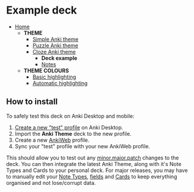 # Example deck

- [Home](../../README.md)
  - **THEME**
    - [Simple Anki theme](../themes/simple/README.md)
    - [Puzzle Anki theme](../themes/puzzle/README.md)
    - [Cloze Anki theme](../themes/cloze/README.md)
      - **Deck example**
      - [Notes](../themes/README.md#notes)
  - **THEME COLOURS**
    - [Basic highlighting](../themes/assets/css/README.md)
    - [Automatic highlighting](../themes/assets/css/README.md#automatic-syntax-highlighting-with-pygments)

## How to install

To safely test this deck on Anki Desktop and mobile:

1. [Create a new "test" profile](http://ankisrs.net/docs/manual.html#profiles-&-preferences) on Anki Desktop.
2. Import the **Anki Theme** deck to the new profile.
2. Create a new [AnkiWeb](https://ankiweb.net/) profile.
3. Sync your "test" profile with your new AnkiWeb profile.

This should allow you to test out any [minor.major.patch](http://semver.org) changes to the deck. You can then integrate the latest Anki Theme, along with it's Note Types and Cards to your personal deck. For major releases, you may have to manually edit your [Note Types](http://ankisrs.net/docs/manual.html#adding-cards-and-notes), [fields](http://ankisrs.net/docs/manual.html#fields) and [Cards](http://ankisrs.net/docs/manual.html#cards-and-templates) to keep everything organised and not lose/corrupt data.
